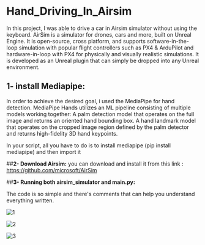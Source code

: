 # Hand_Driving_In_Airsim
In this project, I was able to drive a car in Airsim simulator without using the keyboard. 
AirSim is a simulator for drones, cars and more, built on Unreal Engine. It is open-source, cross platform, and supports software-in-the-loop simulation with popular flight controllers such as PX4 & ArduPilot and hardware-in-loop with PX4 for physically and visually realistic simulations. It is developed as an Unreal plugin that can simply be dropped into any Unreal environment.
## **1- install Mediapipe:**
In order to achieve the desired goal, i used the MediaPipe for hand detection. MediaPipe Hands utilizes an ML pipeline consisting of multiple models working together: A palm detection model that operates on the full image and returns an oriented hand bounding box. A hand landmark model that operates on the cropped image region defined by the palm detector and returns high-fidelity 3D hand keypoints. 

In your script, all you have to do is to install mediapipe (pip install mediapipe) and then import it

##**2- Download Airsim:**
you can download and install it from this link : https://github.com/microsoft/AirSim

##**3- Running both airsim_simulator and main.py:**

The code is so simple and there's comments that can help you understand everything written.

![1](https://user-images.githubusercontent.com/103439643/171045913-0705b065-cbe7-4aeb-9c4a-30c0c1a4f074.PNG)

![2](https://user-images.githubusercontent.com/103439643/171045920-5b4bae37-1a5c-41ad-94a1-8d2544dad1f1.PNG)

![3](https://user-images.githubusercontent.com/103439643/171045924-31c0f564-1760-4e7f-b95a-8e7035ba9b3e.PNG)
